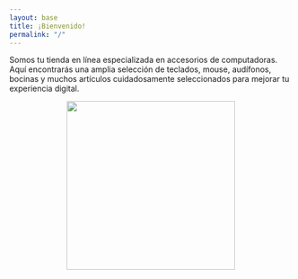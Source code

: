 ```yaml
---
layout: base
title: ¡Bienvenido!
permalink: "/"
---
```


Somos tu tienda en línea especializada en accesorios de computadoras. Aquí encontrarás una amplia selección de teclados, mouse, audífonos, bocinas y muchos artículos cuidadosamente seleccionados para mejorar tu experiencia digital. 

<div style="text-align: center;">
    <img src="https://mariaalopez-00.github.io/Sitio-de-ventas/assets/accesorios.jpg" width="300" />
</div>